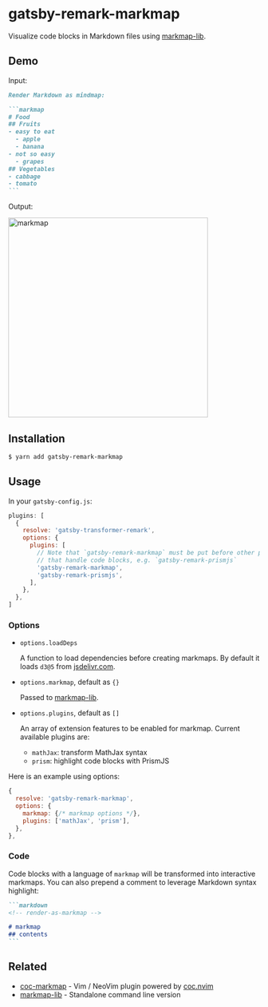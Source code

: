 # gatsby-remark-markmap

Visualize code blocks in Markdown files using [markmap-lib](https://github.com/gera2ld/markmap-lib).

## Demo

Input:

````markdown
Render Markdown as mindmap:

```markmap
# Food
## Fruits
- easy to eat
  - apple
  - banana
- not so easy
  - grapes
## Vegetables
- cabbage
- tomato
```
````

Output:

<img alt="markmap" src="https://user-images.githubusercontent.com/3139113/72319163-6d6ec300-36d9-11ea-99f0-395cb655cb00.png" width="400">

## Installation

```sh
$ yarn add gatsby-remark-markmap
```

## Usage

In your `gatsby-config.js`:

```js
plugins: [
  {
    resolve: 'gatsby-transformer-remark',
    options: {
      plugins: [
        // Note that `gatsby-remark-markmap` must be put before other plugins
        // that handle code blocks, e.g. `gatsby-remark-prismjs`
        'gatsby-remark-markmap',
        'gatsby-remark-prismjs',
      ],
    },
  },
]
```

### Options

- `options.loadDeps`

  A function to load dependencies before creating markmaps. By default it loads `d3@5` from [jsdelivr.com](https://www.jsdelivr.com/).

- `options.markmap`, default as `{}`

  Passed to [markmap-lib](https://github.com/gera2ld/markmap-lib).

- `options.plugins`, default as `[]`

  An array of extension features to be enabled for markmap. Current available plugins are:

  - `mathJax`: transform MathJax syntax
  - `prism`: highlight code blocks with PrismJS

Here is an example using options:

```js
{
  resolve: 'gatsby-remark-markmap',
  options: {
    markmap: {/* markmap options */},
    plugins: ['mathJax', 'prism'],
  },
},
```

### Code

Code blocks with a language of `markmap` will be transformed into interactive markmaps. You can also prepend a comment to leverage Markdown syntax highlight:

````markdown
```markdown
<!-- render-as-markmap -->

# markmap
## contents
```
````

## Related

- [coc-markmap](https://github.com/gera2ld/coc-markmap) - Vim / NeoVim plugin powered by [coc.nvim](https://github.com/neoclide/coc.nvim)
- [markmap-lib](https://github.com/gera2ld/markmap-lib) - Standalone command line version
